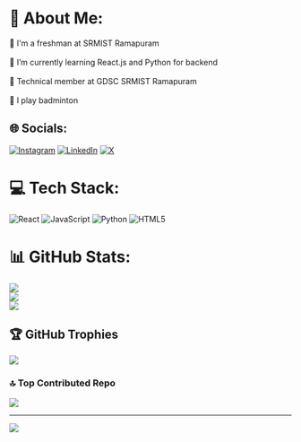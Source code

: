 # 💫 About Me:
🏫 I'm a freshman at SRMIST Ramapuram<br><br>🌱 I’m currently learning React.js and Python for backend<br><br>🤝 Technical member at GDSC SRMIST Ramapuram<br><br>🏸 I play badminton<br>


## 🌐 Socials:
[![Instagram](https://img.shields.io/badge/Instagram-%23E4405F.svg?logo=Instagram&logoColor=white)](https://instagram.com/_ritzzzz._) [![LinkedIn](https://img.shields.io/badge/LinkedIn-%230077B5.svg?logo=linkedin&logoColor=white)](https://linkedin.com/in/riteshkumaran) [![X](https://img.shields.io/badge/X-black.svg?logo=X&logoColor=white)](https://x.com/i_riteshkumaran) 

# 💻 Tech Stack:
![React](https://img.shields.io/badge/react-%2320232a.svg?style=plastic&logo=react&logoColor=%2361DAFB) ![JavaScript](https://img.shields.io/badge/javascript-%23323330.svg?style=plastic&logo=javascript&logoColor=%23F7DF1E) ![Python](https://img.shields.io/badge/python-3670A0?style=plastic&logo=python&logoColor=ffdd54) ![HTML5](https://img.shields.io/badge/html5-%23E34F26.svg?style=plastic&logo=html5&logoColor=white)
# 📊 GitHub Stats:
![](https://github-readme-stats.vercel.app/api?username=RiteshKumaran&theme=gotham&hide_border=false&include_all_commits=true&count_private=true)<br/>
![](https://github-readme-streak-stats.herokuapp.com/?user=RiteshKumaran&theme=gotham&hide_border=false)<br/>
![](https://github-readme-stats.vercel.app/api/top-langs/?username=RiteshKumaran&theme=gotham&hide_border=false&include_all_commits=true&count_private=true&layout=compact)

## 🏆 GitHub Trophies
![](https://github-profile-trophy.vercel.app/?username=RiteshKumaran&theme=radical&no-frame=false&no-bg=true&margin-w=4)

### 🔝 Top Contributed Repo
![](https://github-contributor-stats.vercel.app/api?username=RiteshKumaran&limit=5&theme=dark&combine_all_yearly_contributions=true)

---
[![](https://visitcount.itsvg.in/api?id=RiteshKumaran&icon=2&color=12)](https://visitcount.itsvg.in)

<!-- Proudly created with GPRM ( https://gprm.itsvg.in ) -->

